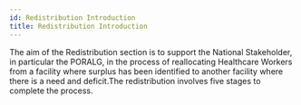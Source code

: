 ```yaml
---
id: Redistribution Introduction
title: Redistribution Introduction
---
```


The aim of the Redistribution section is to support the National Stakeholder, in particular the PORALG, in the process of reallocating Healthcare Workers from a facility where surplus has been identified to another facility where there is a need and deficit.The redistribution  involves five stages to complete the process.